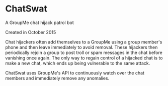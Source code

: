 # ChatSwat
A GroupMe chat hijack patrol bot

Created in October 2015

Chat hijackers often add themselves to a GroupMe using a group member's phone and then leave immediately to avoid removal. These hijackers then periodically rejoin a group to post troll or spam messages in the chat before vanishing once again. The only way to regain control of a hijacked chat is to make a new chat, which ends up being vulnerable to the same attack.

ChatSwat uses GroupMe's API to continuously watch over the chat members and immediately remove any anomalies.
